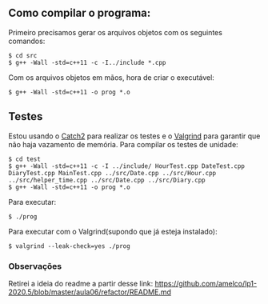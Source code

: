 ## Como compilar o programa:

Primeiro precisamos gerar os arquivos objetos com os seguintes comandos:

```
$ cd src
$ g++ -Wall -std=c++11 -c -I../include *.cpp
```

Com os arquivos objetos em mãos, hora de criar o executável:

```
$ g++ -Wall -std=c++11 -o prog *.o
```

## Testes

Estou usando o [Catch2](https://github.com/catchorg/Catch2) para realizar os testes e o [Valgrind](https://www.valgrind.org/) para garantir que não haja vazamento de memória. Para compilar os testes de unidade:

```
$ cd test
$ g++ -Wall -std=c++11 -c -I ../include/ HourTest.cpp DateTest.cpp DiaryTest.cpp MainTest.cpp ../src/Date.cpp ../src/Hour.cpp ../src/helper_time.cpp ../src/Date.cpp ../src/Diary.cpp 
$ g++ -Wall -std=c++11 -o prog *.o
```

Para executar:

```
$ ./prog
```

Para executar com o Valgrind(supondo que já esteja instalado):

```
$ valgrind --leak-check=yes ./prog
```

### Observações

Retirei a ideia do readme a partir desse link: https://github.com/amelco/lp1-2020.5/blob/master/aula06/refactor/README.md
